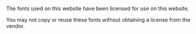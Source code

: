 The fonts used on this website have been licensed for use on this website.

You may not copy or reuse these fonts without obtaining a license from the vendor.